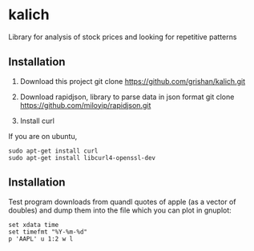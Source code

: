 # kalich

Library for analysis of stock prices and looking for repetitive patterns

## Installation

1. Download this project
git clone https://github.com/grishan/kalich.git

2. Download rapidjson, library to parse data in json format
git clone https://github.com/miloyip/rapidjson.git

3. Install curl

If you are on ubuntu, 

	sudo apt-get install curl
	sudo apt-get install libcurl4-openssl-dev

## Installation

Test program downloads from quandl quotes of apple (as a vector of doubles) and dump them into the file which you can plot in gnuplot:

	set xdata time
	set timefmt "%Y-%m-%d"
	p 'AAPL' u 1:2 w l
